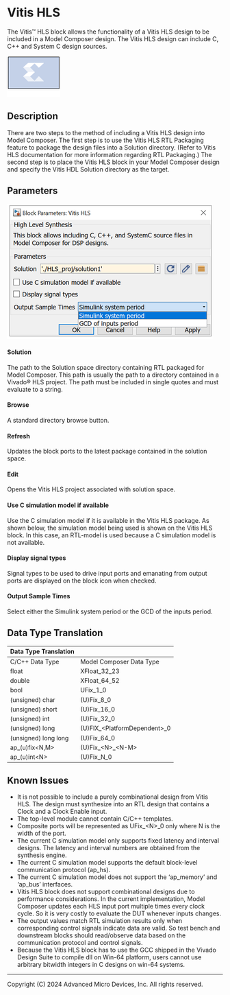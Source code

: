 # Vitis HLS

The Vitis™ HLS block allows the functionality of a Vitis HLS
design to be included in a Model Composer design. The Vitis HLS design
can include C, C++ and System C design sources.

![](./Images/block.png)

## Description

There are two steps to the method of including a Vitis HLS design into
Model Composer. The first step is to use the Vitis HLS RTL Packaging
feature to package the design files into a Solution directory. (Refer to
Vitis HLS documentation for more information regarding RTL Packaging.)
The second step is to place the Vitis HLS block in your Model Composer
design and specify the Vitis HDL Solution directory as the target.

## Parameters

![](./Images/vtg1602064866443.png)

#### Solution  
The path to the Solution space directory containing RTL packaged for
Model Composer. This path is usually the path to a directory contained
in a Vivado® HLS project. The path must be included in single quotes and
must evaluate to a string.

#### Browse  
A standard directory browse button.

#### Refresh  
Updates the block ports to the latest package contained in the solution
space.

#### Edit  
Opens the Vitis HLS project associated with solution space.

#### Use C simulation model if available  
Use the C simulation model if it is available in the Vitis HLS package.
As shown below, the simulation model being used is shown on the Vitis
HLS block. In this case, an RTL-model is used because a C simulation
model is not available.

#### Display signal types  
Signal types to be used to drive input ports and emanating from output
ports are displayed on the block icon when checked.

#### Output Sample Times  
Select either the Simulink system period or the GCD of the inputs
period.

## Data Type Translation

| Data Type Translation |                                  |
|-----------------------|----------------------------------|
| C/C++ Data Type       | Model Composer Data Type         |
| float                 | XFloat_32_23                     |
| double                | XFloat_64_52                     |
| bool                  | UFix_1_0                         |
| (unsigned) char       | (U)Fix_8_0                       |
| (unsigned) short      | (U)Fix_16_0                      |
| (unsigned) int        | (U)Fix_32_0                      |
| (unsigned) long       | (U)FIX\_\<PlatformDependent\>\_0 |
| (unsigned) long long  | (U)Fix_64_0                      |
| ap\_(u)fix\<N,M\>     | (U)Fix\_\<N\>\_\<N-M\>           |
| ap\_(u)int\<N\>       | (U)Fix_N_0                       |

## Known Issues

- It is not possible to include a purely combinational design from Vitis
  HLS. The design must synthesize into an RTL design that contains a
  Clock and a Clock Enable input.
- The top-level module cannot contain C/C++ templates.
- Composite ports will be represented as UFix\_\<N\>\_0 only where N is
  the width of the port.
- The current C simulation model only supports fixed latency and
  interval designs. The latency and interval numbers are obtained from
  the synthesis engine.
- The current C simulation model supports the default block-level
  communication protocol (ap_hs).
- The current C simulation model does not support the ‘ap_memory’ and
  ‘ap_bus’ interfaces.
- Vitis HLS block does not support combinational designs due to
  performance considerations. In the current implementation, Model
  Composer updates each HLS input port multiple times every clock cycle.
  So it is very costly to evaluate the DUT whenever inputs changes.
- The output values match RTL simulation results only when corresponding
  control signals indicate data are valid. So test bench and downstream
  blocks should read/observe data based on the communication protocol
  and control signals.
- Because the Vitis HLS block has to use the GCC shipped in the Vivado
  Design Suite to compile dll on Win-64 platform, users cannot use
  arbitrary bitwidth integers in C designs on win-64 systems.

--------------
Copyright (C) 2024 Advanced Micro Devices, Inc.
All rights reserved.
